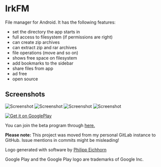 # lrkFM

File manager for Android. It has the following features:

- set the directory the app starts in
- full access to filesystem (if permissions are right)
- can create zip archives
- can extract zip and rar archives
- file operations (move and so on)
- shows free space on filesystem
- add bookmarks to the sidebar
- share files from app
- ad free
- open source

## Screenshots

![Screenshot](screenshots/Screenshot_1.png)
![Screenshot](screenshots/Screenshot_2.png)
![Screenshot](screenshots/Screenshot_3.png)
![Screenshot](screenshots/Screenshot_4.png)

[![Get it on GooglePlay](https://play.google.com/intl/en_us/badges/images/generic/en_badge_web_generic.png)](https://play.google.com/store/apps/details?id=io.lerk.lrkFM&utm_source=repo_link&pcampaignid=MKT-Other-global-all-co-prtnr-py-PartBadge-Mar2515-1)

You can join the beta program through [here.](https://play.google.com/apps/testing/io.lerk.lrkfm)

**Please note:** This project was moved from my personal GitLab instance to GitHub. Issue mentions in commits might be misleading!

Logo generated with software by [Philipp Eichhorn](https://android-material-icon-generator.bitdroid.de)

Google Play and the Google Play logo are trademarks of Google Inc.
